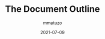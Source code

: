 ---
author: mmatuzo
date: 2021-07-09
permalink: false
publisher: htm_hell
tags:
  - html
  - accessibility
target_url: https://www.htmhell.dev/tips/the-document-outline/
title: The Document Outline
---